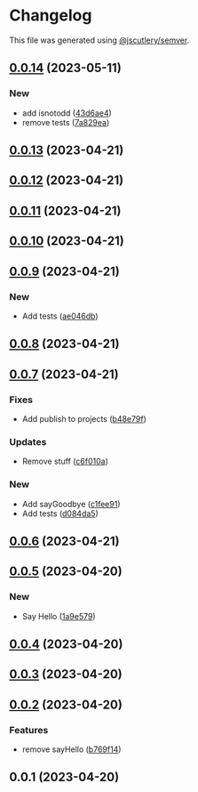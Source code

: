 # Changelog

This file was generated using [@jscutlery/semver](https://github.com/jscutlery/semver).

## [0.0.14](https://github.com/jerrywithaz/monorepo-nx/compare/v0.0.13...v0.0.14) (2023-05-11)


### New

* add isnotodd ([43d6ae4](https://github.com/jerrywithaz/monorepo-nx/commit/43d6ae441ea0907bd6d20a37fee24cef46c6fc81))
* remove tests ([7a829ea](https://github.com/jerrywithaz/monorepo-nx/commit/7a829ea7c9824becf238325dcf6ec12c32b18775))

## [0.0.13](https://github.com/jerrywithaz/monorepo-nx/compare/v0.0.12...v0.0.13) (2023-04-21)

## [0.0.12](https://github.com/jerrywithaz/monorepo-nx/compare/v0.0.11...v0.0.12) (2023-04-21)

## [0.0.11](https://github.com/jerrywithaz/monorepo-nx/compare/v0.0.10...v0.0.11) (2023-04-21)

## [0.0.10](https://github.com/jerrywithaz/monorepo-nx/compare/v0.0.9...v0.0.10) (2023-04-21)

## [0.0.9](https://github.com/jerrywithaz/monorepo-nx/compare/v0.0.8...v0.0.9) (2023-04-21)


### New

* Add tests ([ae046db](https://github.com/jerrywithaz/monorepo-nx/commit/ae046db0bc965f1b0e0245a70f71e656a5e07d2a))

## [0.0.8](https://github.com/jerrywithaz/monorepo-nx/compare/v0.0.7...v0.0.8) (2023-04-21)

## [0.0.7](https://github.com/jerrywithaz/monorepo-nx/compare/v0.0.6...v0.0.7) (2023-04-21)


### Fixes

* Add publish to projects ([b48e79f](https://github.com/jerrywithaz/monorepo-nx/commit/b48e79fc23690096f9a19efda824622557dd805f))


### Updates

* Remove stuff ([c6f010a](https://github.com/jerrywithaz/monorepo-nx/commit/c6f010a6edb0140572cdcfb721ea1a535440e4f6))


### New

* Add sayGoodbye ([c1fee91](https://github.com/jerrywithaz/monorepo-nx/commit/c1fee919f5a4a7683da4c581edf4a8ebaa2821e4))
* Add tests ([d084da5](https://github.com/jerrywithaz/monorepo-nx/commit/d084da59cfc4aa25206b7c10126985196a9ef413))

## [0.0.6](https://github.com/jerrywithaz/monorepo-nx/compare/v0.0.5...v0.0.6) (2023-04-21)

## [0.0.5](https://github.com/jerrywithaz/monorepo-nx/compare/v0.0.4...v0.0.5) (2023-04-20)


### New

* Say Hello ([1a9e579](https://github.com/jerrywithaz/monorepo-nx/commit/1a9e579a22564ecba06bb69172da2f693c85f3ce))

## [0.0.4](https://github.com/jerrywithaz/monorepo-nx/compare/v0.0.3...v0.0.4) (2023-04-20)

## [0.0.3](https://github.com/jerrywithaz/monorepo-nx/compare/v0.0.2...v0.0.3) (2023-04-20)

## [0.0.2](https://github.com/jerrywithaz/monorepo-nx/compare/v0.0.1...v0.0.2) (2023-04-20)


### Features

* remove sayHello ([b769f14](https://github.com/jerrywithaz/monorepo-nx/commit/b769f1430a21d935aa271810e710bf418c342619))

## 0.0.1 (2023-04-20)
